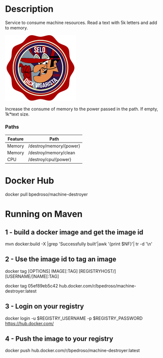 # Description

Service to consume machine resources. Read a text with 5k letters and add to memory.

![alt text](dickvigarista-stamp.png)


Increase the consume of memory to the power passed in the path. If empty,  1k*text size.

### Paths
| Feature  | Path                     |
| -------- | ------------------------ |
| Memory   | /destroy/memory/{power}  |
| Memory   | /destroy/memory/clean    |
| CPU      | /destroy/cpu/{power}     |


# Docker Hub
docker pull bpedroso/machine-destroyer

# Running on Maven

## 1 - build a docker image and get the image id

mvn docker:build -X |grep 'Successfully built'|awk '{print $NF}'| tr -d '\\n'


## 2 - Use the image id to tag an image

docker tag \[OPTIONS\] IMAGE\[:TAG\] \[REGISTRYHOST/\]\[USERNAME/\]NAME\[:TAG\]

docker tag 05ef89eb5c42 hub.docker.com/r/bpedroso/machine-destroyer:latest


## 3 - Login on your registry

docker login -u $REGISTRY_USERNAME -p $REGISTRY_PASSWORD https://hub.docker.com/


## 4 - Push the image to your registry

docker push hub.docker.com/r/bpedroso/machine-destroyer:latest
